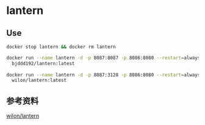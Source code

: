 # lantern

## Use

```sh
docker stop lantern && docker rm lantern

docker run --name lantern -d -p 8087:8087 -p 8086:8080 --restart=always \
  bjddd192/lantern:latest
  
docker run --name lantern -d -p 8087:3128 -p 8086:8080 --restart=always \
  wilon/lantern:latest
```

## 参考资料

[wilon/lantern](https://hub.docker.com/r/wilon/lantern)
